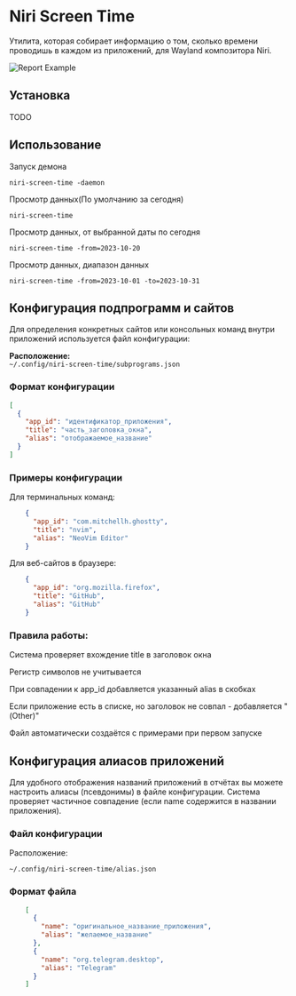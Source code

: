 # Niri Screen Time

Утилита, которая собирает информацию о том, сколько времени проводишь в каждом из приложений, для Wayland композитора Niri.

![Report Example](https://github.com/probeldev/niri-screen-time/blob/main/screenshots/report.png?raw=true)


## Установка

TODO

## Использование 

Запуск демона

    niri-screen-time -daemon 

Просмотр данных(По умолчанию за сегодня)

    niri-screen-time 

Просмотр данных, от выбранной даты по сегодня 
    
    niri-screen-time -from=2023-10-20

Просмотр данных, диапазон данных

    niri-screen-time -from=2023-10-01 -to=2023-10-31 


## Конфигурация подпрограмм и сайтов

Для определения конкретных сайтов или консольных команд внутри приложений используется файл конфигурации:

**Расположение:**  
`~/.config/niri-screen-time/subprograms.json`

### Формат конфигурации
```json
[
  {
    "app_id": "идентификатор_приложения",
    "title": "часть_заголовка_окна",
    "alias": "отображаемое_название"
  }
]

```

### Примеры конфигурации

Для терминальных команд:

```json
    {
      "app_id": "com.mitchellh.ghostty",
      "title": "nvim",
      "alias": "NeoVim Editor"
    }
```

Для веб-сайтов в браузере:

```json
    {
      "app_id": "org.mozilla.firefox",
      "title": "GitHub",
      "alias": "GitHub"
    }
```

### Правила работы:

Система проверяет вхождение title в заголовок окна

Регистр символов не учитывается

При совпадении к app_id добавляется указанный alias в скобках

Если приложение есть в списке, но заголовок не совпал - добавляется "(Other)"

Файл автоматически создаётся с примерами при первом запуске

## Конфигурация алиасов приложений

Для удобного отображения названий приложений в отчётах вы можете настроить алиасы (псевдонимы) в файле конфигурации.
Система проверяет частичное совпадение (если name содержится в названии приложения).

### Файл конфигурации

Расположение:

    ~/.config/niri-screen-time/alias.json

### Формат файла

```json
    [
      {
        "name": "оригинальное_название_приложения",
        "alias": "желаемое_название"
      },
      {
        "name": "org.telegram.desktop",
        "alias": "Telegram"
      }
    ]
```


